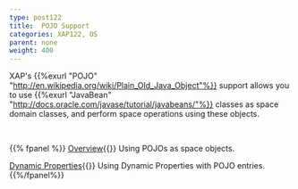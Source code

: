 ```yaml
---
type: post122
title:  POJO Support
categories: XAP122, OS
parent: none
weight: 400
---
```




XAP's {{%exurl "POJO" "http://en.wikipedia.org/wiki/Plain_Old_Java_Object"%}} support allows you to use {{%exurl "JavaBean" "http://docs.oracle.com/javase/tutorial/javabeans/"%}} classes as space domain classes, and perform space operations using these objects.



<br>


{{% fpanel %}}
[Overview](./pojo-support.html){{<wbr>}}
Using POJOs as space objects.

[Dynamic Properties](./dynamic-properties.html){{<wbr>}}
Using Dynamic Properties with POJO entries.
{{%/fpanel%}}

